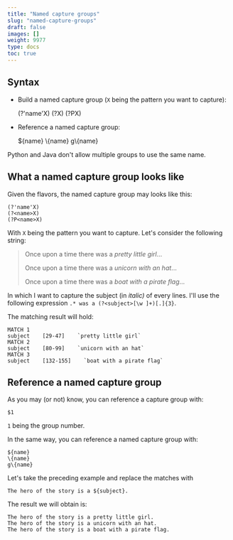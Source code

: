 ```yaml
---
title: "Named capture groups"
slug: "named-capture-groups"
draft: false
images: []
weight: 9977
type: docs
toc: true
---
```


## Syntax
 - Build a named capture group (`X` being the pattern you want to capture):

    (?'name'X)
    (?<name>X)
    (?P<name>X)

 - Reference a named capture group:

    ${name}
    \\{name}
    g\\{name}

Python and Java don't allow multiple groups to use the same name.

## What a named capture group looks like
Given the flavors, the named capture group may looks like this:

    (?'name'X)
    (?<name>X)
    (?P<name>X)

With `X` being the pattern you want to capture. Let's consider the following string:

>Once upon a time there was a *pretty little girl*...
>
>Once upon a time there was a *unicorn with an hat*...
>
>Once upon a time there was a *boat with a pirate flag*...

In which I want to capture the subject (in *italic)* of every lines. I'll use the following expression `.* was a (?<subject>[\w ]+)[.]{3}`.

The matching result will hold:

    MATCH 1
    subject    [29-47]    `pretty little girl`
    MATCH 2
    subject    [80-99]    `unicorn with an hat`
    MATCH 3
    subject    [132-155]    `boat with a pirate flag`

## Reference a named capture group
As you may (or not) know, you can reference a capture group with:

    $1

`1` being the group number.

In the same way, you can reference a named capture group with:

    ${name}
    \{name}
    g\{name}

Let's take the preceding example and replace the matches with

    The hero of the story is a ${subject}.

The result we will obtain is:

    The hero of the story is a pretty little girl. 
    The hero of the story is a unicorn with an hat. 
    The hero of the story is a boat with a pirate flag.

